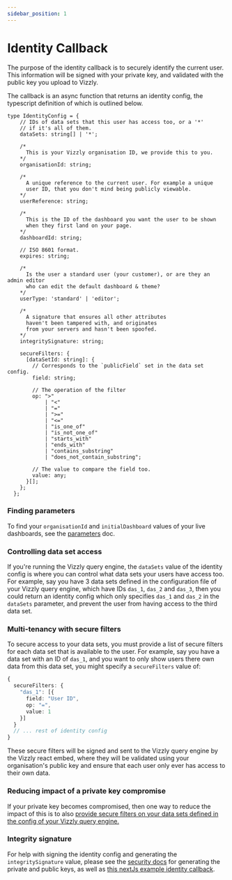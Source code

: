 ```yaml
---
sidebar_position: 1
---
```


# Identity Callback

The purpose of the identity callback is to securely identify the current user. This information will be signed with your private key, and validated with the public key you upload to Vizzly.

The callback is an async function that returns an identity config, the typescript definition of which is outlined below.

```tsx
type IdentityConfig = {
    // IDs of data sets that this user has access too, or a '*'
    // if it's all of them.
    dataSets: string[] | '*';

    /*
      This is your Vizzly organisation ID, we provide this to you.
    */
    organisationId: string;

    /*
      A unique reference to the current user. For example a unique 
      user ID, that you don't mind being publicly viewable.
    */
    userReference: string;

    /*
      This is the ID of the dashboard you want the user to be shown
      when they first land on your page.
    */
    dashboardId: string;

    // ISO 8601 format.
    expires: string;

    /*
      Is the user a standard user (your customer), or are they an admin editor 
      who can edit the default dashboard & theme?
    */
    userType: 'standard' | 'editor';

    /*
      A signature that ensures all other attributes
      haven't been tampered with, and originates
      from your servers and hasn't been spoofed.
    */
    integritySignature: string;

    secureFilters: {
      [dataSetId: string]: {
        // Corresponds to the `publicField` set in the data set config.
        field: string;

        // The operation of the filter
        op: ">"
            | "<"
            | "="
            | ">="
            | "<="
            | "is_one_of"
            | "is_not_one_of"
            | "starts_with"
            | "ends_with"
            | "contains_substring"
            | "does_not_contain_substring";

        // The value to compare the field too.
        value: any;
      }[];
    };
  };
```

### Finding parameters
To find your `organisationId` and `initialDashboard` values of your live dashboards, see the [parameters](/parameters) doc.

### Controlling data set access
If you're running the Vizzly query engine, the `dataSets` value of the identity config is where you can control what data sets your
users have access too. For example, say you have 3 data sets defined in the configuration file of your Vizzly query engine, which have IDs
`das_1`, `das_2` and `das_3`, then you could return an identity config which only specifies `das_1` and `das_2` in the `dataSets` parameter, and
prevent the user from having access to the third data set.

### Multi-tenancy with secure filters
To secure access to your data sets, you must provide a list of secure filters for each data set that is available to the user. For example, say you have
a data set with an ID of `das_1`, and you want to only show users there own data from this data set, you might specify a `secureFilters` value of:

```ts
{
  secureFilters: {
    "das_1": [{
      field: "User ID",
      op: "=",
      value: 1
    }]
  }
  // ... rest of identity config
}
```

These secure filters will be signed and sent to the Vizzly query engine by the Vizzly react embed, where they will be validated using your organisation's public key and ensure that each user only ever has access to their own data.

### Reducing impact of a private key compromise
If your private key becomes compromised, then one way to reduce the impact of this is to also [provide secure filters on your data sets defined in the config of your Vizzly query engine.](/implementation/self-hosted-query-engine#optional-secure-filters)

### Integrity signature
For help with signing the identity config and generating the `integritySignature` value, please see the [security docs](/security) for generating the private and public keys, as well as [this nextJs example identity callback](https://github.com/vizzly-co/library-examples/blob/50091b6451da18b7fd159593a8d73c233a4c5259/examples/next-js/pages/api/identity.js#L37-L45).
